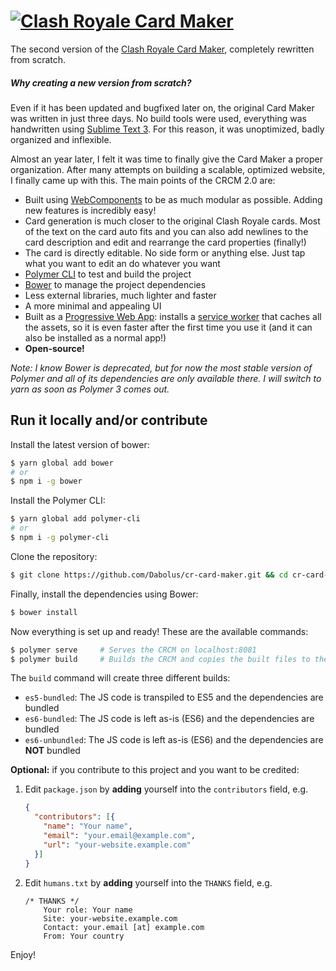 # [![Clash Royale Card Maker](https://projects.dabolus.com/cr-card-maker/header.svg)](https://beta.clashroyalecardmaker.com)

The second version of the [Clash Royale Card Maker](https://www.clashroyalecardmaker.com), completely rewritten from scratch.

##### Why creating a new version from scratch?
Even if it has been updated and bugfixed later on, the original Card Maker was written in just three days.
No build tools were used, everything was handwritten using [Sublime Text 3](https://www.sublimetext.com/3).
For this reason, it was unoptimized, badly organized and inflexible.

Almost an year later, I felt it was time to finally give the Card Maker a proper organization.
After many attempts on building a scalable, optimized website, I finally came up with this.
The main points of the CRCM 2.0 are:
- Built using [WebComponents](https://www.webcomponents.org/) to be as much modular as possible. Adding new features is incredibly easy!
- Card generation is much closer to the original Clash Royale cards. Most of the text on the card auto fits and you can also add newlines to the card description and edit and rearrange the card properties (finally!)
- The card is directly editable. No side form or anything else. Just tap what you want to edit an do whatever you want
- [Polymer CLI](https://www.polymer-project.org/2.0/docs/tools/polymer-cli) to test and build the project
- [Bower](https://bower.io/) to manage the project dependencies
- Less external libraries, much lighter and faster
- A more minimal and appealing UI
- Built as a [Progressive Web App](https://developers.google.com/web/progressive-web-apps/): installs a [service worker](https://developers.google.com/web/fundamentals/getting-started/primers/service-workers) that caches all the assets, so it is even faster after the first time you use it (and it can also be installed as a normal app!)
- **Open-source!**

_Note: I know Bower is deprecated, but for now the most stable version of Polymer and all of its dependencies are only available there. I will switch to yarn as soon as Polymer 3 comes out._

## Run it locally and/or contribute
Install the latest version of bower:
```bash
$ yarn global add bower
# or
$ npm i -g bower
```
Install the Polymer CLI:
```bash
$ yarn global add polymer-cli
# or
$ npm i -g polymer-cli
```
Clone the repository:
```bash
$ git clone https://github.com/Dabolus/cr-card-maker.git && cd cr-card-maker
```
Finally, install the dependencies using Bower:
```bash
$ bower install
```

Now everything is set up and ready! These are the available commands:
```bash
$ polymer serve     # Serves the CRCM on localhost:8081
$ polymer build     # Builds the CRCM and copies the built files to the 'build/' folder.
```
The `build` command will create three different builds:
- `es5-bundled`: The JS code is transpiled to ES5 and the dependencies are bundled
- `es6-bundled`: The JS code is left as-is (ES6) and the dependencies are bundled
- `es6-unbundled`: The JS code is left as-is (ES6) and the dependencies are **NOT** bundled

**Optional:** if you contribute to this project and you want to be credited:

1. Edit `package.json` by **adding** yourself into the `contributors` field, e.g.
   ```JSON
   {
     "contributors": [{
       "name": "Your name",
       "email": "your.email@example.com",
       "url": "your-website.example.com"
     }]
   }
   ```
2. Edit `humans.txt` by **adding** yourself into the `THANKS` field, e.g.
   ```
   /* THANKS */
       Your role: Your name
       Site: your-website.example.com
       Contact: your.email [at] example.com
       From: Your country
   ```

Enjoy!
